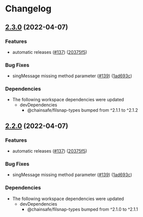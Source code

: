 # Changelog

## [2.3.0](https://github.com/ChainSafe/filsnap/compare/filsnap-v2.2.0...filsnap-v2.3.0) (2022-04-07)


### Features

* automatic releases ([#137](https://github.com/ChainSafe/filsnap/issues/137)) ([20375f5](https://github.com/ChainSafe/filsnap/commit/20375f52d2712a59961a8c5708fa990b3a178dd2))


### Bug Fixes

* singMessage missing method parameter ([#139](https://github.com/ChainSafe/filsnap/issues/139)) ([1ad693c](https://github.com/ChainSafe/filsnap/commit/1ad693cc5add32761bff94be71ea477671c2f9b5))


### Dependencies

* The following workspace dependencies were updated
  * devDependencies
    * @chainsafe/filsnap-types bumped from ^2.1.1 to ^2.1.2

## [2.2.0](https://github.com/ChainSafe/filsnap/compare/filsnap-v2.1.0...filsnap-v2.2.0) (2022-04-07)


### Features

* automatic releases ([#137](https://github.com/ChainSafe/filsnap/issues/137)) ([20375f5](https://github.com/ChainSafe/filsnap/commit/20375f52d2712a59961a8c5708fa990b3a178dd2))


### Bug Fixes

* singMessage missing method parameter ([#139](https://github.com/ChainSafe/filsnap/issues/139)) ([1ad693c](https://github.com/ChainSafe/filsnap/commit/1ad693cc5add32761bff94be71ea477671c2f9b5))


### Dependencies

* The following workspace dependencies were updated
  * devDependencies
    * @chainsafe/filsnap-types bumped from ^2.1.0 to ^2.1.1
